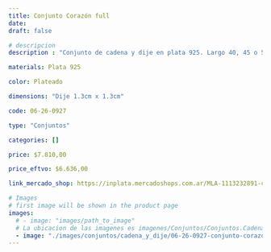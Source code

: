 ```yaml
---
title: Conjunto Corazón full
date: 
draft: false

# descripcion
description : "Conjunto de cadena y dije en plata 925. Largo 40, 45 o 50 cm a elección."

materials: Plata 925

color: Plateado

dimensions: "Dije 1.3cm x 1.3cm"

code: 06-26-0927

type: "Conjuntos"

categories: []

price: $7.810,00

price_eftvo: $6.636,00

link_mercado_shop: https://inplata.mercadoshops.com.ar/MLA-1113232891-conjunto-cadena-y-dije-de-plata-corazón-full-_JM

# Images
# first image will be shown in the product page
images:
  # - image: "images/path_to_image"
  # La ubicacion de las imagenes es imagenes/Conjuntos/Conjuntos.Cadena y Dije/06-26-0927-conjunto-corazon-full
  - image: "./images/conjuntos/cadena_y_dije/06-26-0927-conjunto-corazon-full.jpg"
---
```

